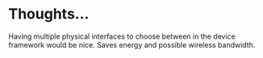 # Thoughts... #
Having multiple physical interfaces to choose between in the device framework would be nice. Saves energy and possible wireless bandwidth.